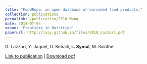 ```yaml
---
title: "FoodRepo: an open database of barcoded food products."
collection: publications
permalink: /publication/2018-Wang
date: 2018-07-04
venue: 'Frontiers in Nutrition'
paperurl: http://lasy.github.io/files/2018_Lazzari.pdf
---
```


G. Lazzari, Y. Jaquet, D. Kebaili, __L. Symul__, M. Salathé


[Link to publication](https://www.frontiersin.org/articles/10.3389/fnut.2018.00057/full) |
[Download pdf](http://lasy.github.io/files/2018_Lazzari.pdf)
